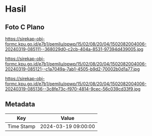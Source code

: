 # Hasil

## Foto C Plano

https://sirekap-obj-formc.kpu.go.id/e7b1/pemilu/ppwp/15/02/08/20/04/1502082004006-20240319-085111--368029d0-c2cb-404a-8531-97394d439005.jpg

https://sirekap-obj-formc.kpu.go.id/e7b1/pemilu/ppwp/15/02/08/20/04/1502082004006-20240319-085121--c1a7049a-7ab1-4505-b9d2-70002b0d1a77.jpg

https://sirekap-obj-formc.kpu.go.id/e7b1/pemilu/ppwp/15/02/08/20/04/1502082004006-20240319-085136--3c8fe73c-f970-4814-9cec-56c039cd33f9.jpg


## Metadata

| Key        | Value               |
| ---------- | ------------------- |
| Time Stamp | 2024-03-19 09:00:00 |



